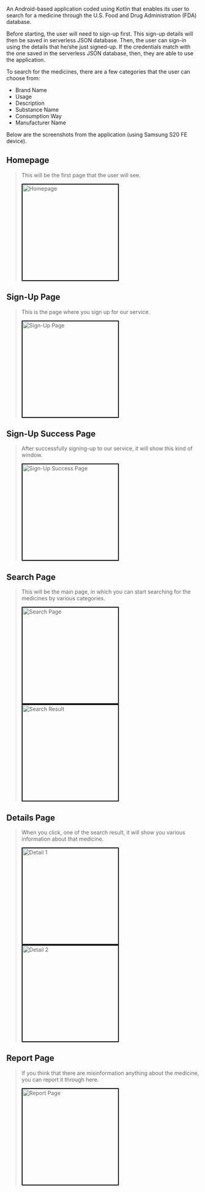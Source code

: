An Android-based application coded using Kotlin that enables its user to search for a medicine through the U.S. Food and Drug Administration (FDA) database.

Before starting, the user will need to sign-up first. This sign-up details will then be saved in serverless JSON database. Then, the user can sign-in using 
the details that he/she just signed-up. If the credentials match with the one saved in the serverless JSON database, then, they are able to use the application.

To search for the medicines, there are a few categories that the user can choose from:
- Brand Name
- Usage
- Description
- Substance Name
- Consumption Way
- Manufacturer Name

Below are the screenshots from the application (using Samsung S20 FE device).

## Homepage
> This will be the first page that the user will see.
> 
> <img style="border:2px solid black;" src="assets/img/medsearch/1-home.jpg" width="250px" title="Homepage"/>

## Sign-Up Page
> This is the page where you sign up for our service.
> 
> <img style="border:2px solid black;" src="assets/img/medsearch/2-signup.jpg" width="250px" title="Sign-Up Page"/>

## Sign-Up Success Page
> After successfully signing-up to our service, it will show this kind of window.
> 
> <img style="border:2px solid black;" src="assets/img/medsearch/3-signup_success.jpg" width="250px" title="Sign-Up Success Page"/>

## Search Page
> This will be the main page, in which you can start searching for the medicines by various categories.
> 
> <img style="border:2px solid black;" src="assets/img/medsearch/4-after_login.jpg" width="250px" title="Search Page"/>
>
> <img style="border:2px solid black;" src="assets/img/medsearch/5-result.jpg" width="250px" title="Search Result"/>

## Details Page
> When you click, one of the search result, it will show you various information about that medicine.
>
> <img style="border:2px solid black;" src="assets/img/medsearch/6-detail_1.jpg" width="250px" title="Detail 1"/>
> <img style="border:2px solid black;" src="assets/img/medsearch/6-detail_2.jpg" width="250px" title="Detail 2"/>

## Report Page
> If you think that there are misinformation anything about the medicine, you can report it through here.
>
> <img style="border:2px solid black;" src="assets/img/medsearch/7-report.jpg" width="250px" title="Report Page"/>
